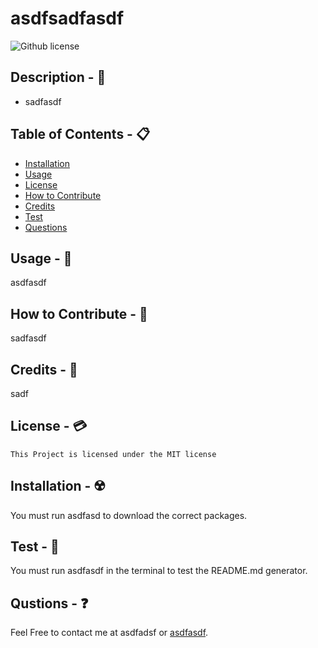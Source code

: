 
# asdfsadfasdf

 ![Github license](https://img.shields.io/badge/license-MIT-blue.svg)

## Description - 💠
* sadfasdf

## Table of Contents - 📋
* [Installation](#installation---☢️)
* [Usage](#usage---💎)
* [License](#license---💳)
* [How to Contribute](#how-to-contribute---🍴)
* [Credits](#credits---📃)
* [Test](#test---🧪)
* [Questions](#qustions---❓)

## Usage - 💎
asdfasdf

## How to Contribute - 🍴
sadfasdf

## Credits - 📃
sadf

## License - 💳


    This Project is licensed under the MIT license 

## Installation - ☢️
 You must run asdfasd to download the correct packages.

## Test - 🧪
You must run asdfasdf in the terminal to test the README.md generator.

## Qustions - ❓
Feel Free to contact me at asdfadsf or [asdfasdf](https://github.com/asdfasdf).
